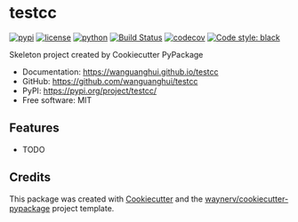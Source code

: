 # testcc


[![pypi](https://img.shields.io/pypi/v/testcc.svg)](https://pypi.org/project/testcc/)
[![license](https://img.shields.io/github/license/wanguanghui/testcc)](https://github.com/wanguanghui/testcc/blob/master/LICENSE)
[![python](https://img.shields.io/pypi/pyversions/testcc.svg)](https://pypi.org/project/testcc/)
[![Build Status](https://github.com/wanguanghui/testcc/actions/workflows/ci.yml/badge.svg)](https://github.com/wanguanghui/testcc/actions/workflows/ci.yml)
[![codecov](https://codecov.io/gh/wanguanghui/testcc/branch/main/graphs/badge.svg)](https://codecov.io/github/wanguanghui/testcc)
[![Code style: black](https://img.shields.io/badge/code%20style-black-000000.svg)](https://github.com/psf/black)




Skeleton project created by Cookiecutter PyPackage


* Documentation: <https://wanguanghui.github.io/testcc>
* GitHub: <https://github.com/wanguanghui/testcc>
* PyPI: <https://pypi.org/project/testcc/>
* Free software: MIT


## Features

* TODO

## Credits

This package was created with [Cookiecutter](https://github.com/audreyr/cookiecutter) and the [waynerv/cookiecutter-pypackage](https://github.com/waynerv/cookiecutter-pypackage) project template.
